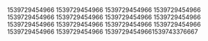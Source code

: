 1539729454966
1539729454966
1539729454966
1539729454966
1539729454966
1539729454966
1539729454966
1539729454966
1539729454966
1539729454966
1539729454966
1539729454966
1539729454966
1539729454966
15397294549661539743376667